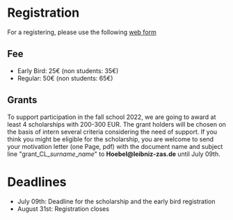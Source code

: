 # Registration

For a registering, please use the following [web form]([https://www.eventbrite.de/manage/events/352582873867/tickets])

## Fee

- Early Bird: 25€ (non students: 35€) <br>
- Regular: 50€ (non students: 65€)<br>

## Grants

To support participation in the fall school 2022, we are going to award at least 4 scholarships with 200-300 EUR. The grant holders will be chosen on the basis of intern several criteria considering the need of support. If you think you might be eligible for the scholarship, you are welcome to send your motivation letter (one Page, pdf) with the document name and subject line "grant_CL_*surname*_*name*" to __Hoebel@leibniz-zas.de__ until July 09th. 

# Deadlines

- July 09th: Deadline for the scholarship and the early bird registration <br>
- August 31st: Registration closes <br>



